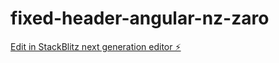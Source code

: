 # fixed-header-angular-nz-zaro

[Edit in StackBlitz next generation editor ⚡️](https://stackblitz.com/~/github.com/acsgunc/fixed-header-angular-nz-zaro)